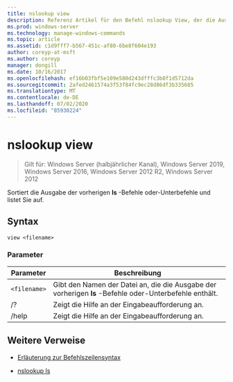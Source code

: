 ```yaml
---
title: nslookup view
description: Referenz Artikel für den Befehl nslookup View, der die Ausgabe der vorherigen **ls** -Befehle oder-Unterbefehle sortiert und auflistet.
ms.prod: windows-server
ms.technology: manage-windows-commands
ms.topic: article
ms.assetid: c1d9fff7-b567-451c-af80-6be8f604e193
author: coreyp-at-msft
ms.author: coreyp
manager: dongill
ms.date: 10/16/2017
ms.openlocfilehash: ef16b03fbf5e109e580d243dfffc3b8f1d5712da
ms.sourcegitcommit: 2afed2461574a3f53f84fc9ec28d86df3b335685
ms.translationtype: MT
ms.contentlocale: de-DE
ms.lasthandoff: 07/02/2020
ms.locfileid: "85930224"
---
```

# <a name="nslookup-view"></a>nslookup view

> Gilt für: Windows Server (halbjährlicher Kanal), Windows Server 2019, Windows Server 2016, Windows Server 2012 R2, Windows Server 2012

Sortiert die Ausgabe der vorherigen **ls** -Befehle oder-Unterbefehle und listet Sie auf.

## <a name="syntax"></a>Syntax

```
view <filename>
```

### <a name="parameters"></a>Parameter

| Parameter | Beschreibung |
| --------- | ----------- |
| `<filename>` | Gibt den Namen der Datei an, die die Ausgabe der vorherigen **ls** -Befehle oder-Unterbefehle enthält. |
| /? | Zeigt die Hilfe an der Eingabeaufforderung an. |
| /help | Zeigt die Hilfe an der Eingabeaufforderung an. |

## <a name="additional-references"></a>Weitere Verweise

- [Erläuterung zur Befehlszeilensyntax](command-line-syntax-key.md)

- [nslookup ls](nslookup-ls.md)
